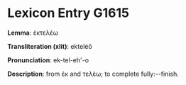 # Lexicon Entry G1615

**Lemma**: ἐκτελέω

**Transliteration (xlit)**: ekteléō

**Pronunciation**: ek-tel-eh'-o

**Description**:
from ἐκ and τελέω; to complete fully:--finish.
